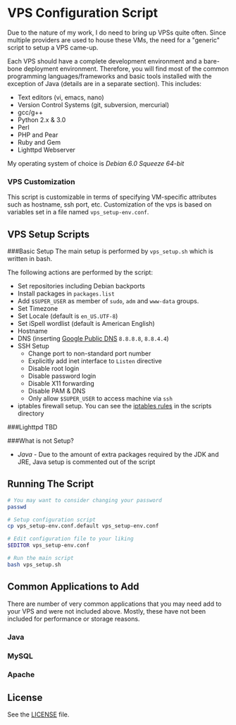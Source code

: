VPS Configuration Script
========================

Due to the nature of my work, I do need to bring up VPSs quite often. Since multiple providers are used to house these VMs, the need for a "generic" script to setup a VPS came-up.

Each VPS should have a complete development environment and a bare-bone deployment environment. Therefore, you will find most of the common programming languages/frameworks and basic tools installed with the exception of Java (details are in a separate section). This includes:
+ Text editors (vi, emacs, nano)
+ Version Control Systems (git, subversion, mercurial)
+ gcc/g++
+ Python 2.x & 3.0
+ Perl
+ PHP and Pear
+ Ruby and Gem
+ Lighttpd Webserver

My operating system of choice is _Debian 6.0 Squeeze 64-bit_

### VPS Customization
This script is customizable in terms of specifying VM-specific attributes such as hostname, ssh port, etc. Customization of the vps is based on variables set in a file named `vps_setup-env.conf`.


VPS Setup Scripts
-----------------

###Basic Setup
The main setup is performed by `vps_setup.sh` which is written in bash. 

The following actions are performed by the script:
+ Set repositories including Debian backports
+ Install packages in `packages.list`
+ Add `$SUPER_USER` as member of `sudo`, `adm` and `www-data` groups.
+ Set Timezone
+ Set Locale (default is `en_US.UTF-8`)
+ Set iSpell wordlist (default is American English)
+ Hostname
+ DNS (inserting [Google Public DNS](https://developers.google.com/speed/public-dns/) `8.8.8.8`, `8.8.4.4`)
+ SSH Setup
	* Change port to non-standard port number
	* Explicitly add inet interface to `Listen` directive
	* Disable root login
	* Disable password login
	* Disable X11 forwarding
	* Disable PAM & DNS
	* Only allow `$SUPER_USER` to access machine via `ssh`
+ iptables firewall setup. You can see the [iptables rules](https://github.com/alghanmi/vps_setup/blob/master/scripts/iptables-setup.sh) in the scripts directory

###Lighttpd
TBD

###What is not Setup?
+ *Java* - Due to the amount of extra packages required by the JDK and JRE, Java setup is commented out of the script


Running The Script
------------------
```bash
# You may want to consider changing your password
passwd

# Setup configuration script
cp vps_setup-env.conf.default vps_setup-env.conf

# Edit configuration file to your liking
$EDITOR vps_setup-env.conf

# Run the main script
bash vps_setup.sh
```

Common Applications to Add
--------------------------
There are number of very common applications that you may need add to your VPS and were not included above. Mostly, these have not been included for performance or storage reasons.

### Java
### MySQL
### Apache

License
-------
See the [LICENSE](https://raw.github.com/alghanmi/vps_setup/master/LICENSE) file.
